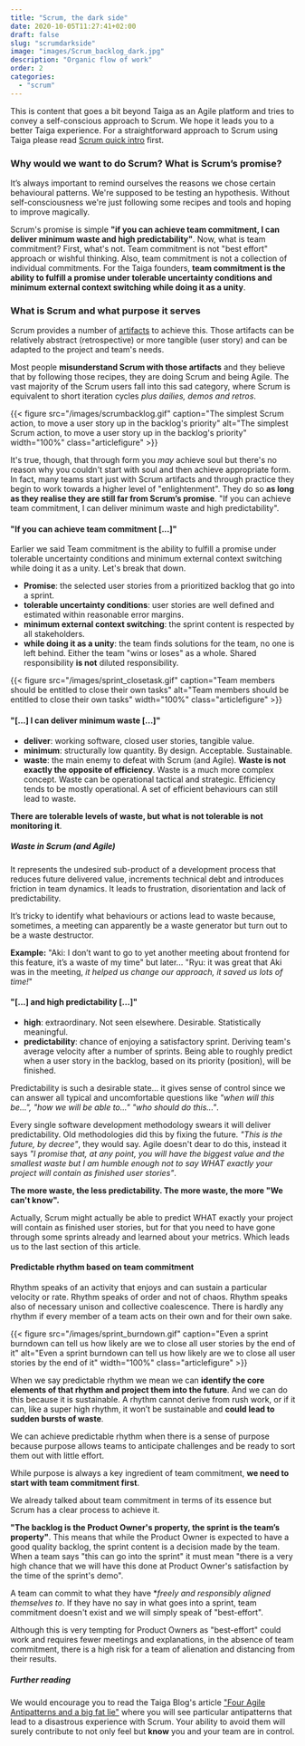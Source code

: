 ```yaml
---
title: "Scrum, the dark side"
date: 2020-10-05T11:27:41+02:00
draft: false
slug: "scrumdarkside"
image: "images/Scrum_backlog_dark.jpg"
description: "Organic flow of work"
order: 2
categories:
  - "scrum"
---
```


This is content that goes a bit beyond Taiga as an Agile platform and tries to convey a self-conscious approach to Scrum. We hope it leads you to a better Taiga experience. For a straightforward approach to Scrum using Taiga please read [Scrum quick intro](/features/introscrum) first.

### Why would we want to do Scrum? What is Scrum’s promise?

It’s always important to remind ourselves the reasons we chose certain behavioural patterns. We're supposed to be testing an hypothesis. Without self-consciousness we're just following some recipes and tools and hoping to improve magically.

Scrum's promise is simple **"if you can achieve team commitment, I can deliver minimum waste and high predictability"**.
Now, what is team commitment? First, what's not. Team commitment is not "best effort" approach or wishful thinking. Also, team commitment is not a collection of individual commitments. For the Taiga founders, **team commitment is the ability to fulfill a promise under tolerable uncertainty conditions and minimum external context switching while doing it as a unity**.


### What is Scrum and what purpose it serves

Scrum provides a number of [artifacts](https://en.wikipedia.org/wiki/Scrum_(software_development)#Artifacts) to achieve this. Those artifacts can be relatively abstract (retrospective) or more tangible (user story) and can be adapted to the project and team's needs.

Most people **misunderstand Scrum with those artifacts** and they believe that by following those recipes, they are doing Scrum and being Agile. The vast majority of the Scrum users fall into this sad category, where Scrum is equivalent to short iteration cycles *plus dailies, demos and retros*.

{{< figure src="/images/scrumbacklog.gif" caption="The simplest Scrum action, to move a user story up in the backlog's priority" alt="The simplest Scrum action, to move a user story up in the backlog's priority" width="100%" class="articlefigure" >}}

It's true, though, that through form you *may* achieve soul but there's no reason why you couldn't start with soul and then achieve appropriate form. In fact, many teams start just with Scrum artifacts and through practice they begin to work towards a higher level of "enlightenment". They do so **as long as they realise they are still far from Scrum’s promise**. "If you can achieve team commitment, I can deliver minimum waste and high predictability".


#### "If you can achieve team commitment [...]"

Earlier we said Team commitment is the ability to fulfill a promise under tolerable uncertainty conditions and minimum external context switching while doing it as a unity. Let's break that down.

- **Promise**: the selected user stories from a prioritized backlog that go into a sprint.
- **tolerable uncertainty conditions**: user stories are well defined and estimated within reasonable error margins.
- **minimum external context switching**: the sprint content is respected by all stakeholders.
- **while doing it as a unity**: the team finds solutions for the team, no one is left behind. Either the team "wins or loses" as a whole. Shared responsibility **is not** diluted responsibility.

{{< figure src="/images/sprint_closetask.gif" caption="Team members should be entitled to close their own tasks" alt="Team members should be entitled to close their own tasks" width="100%" class="articlefigure" >}}

#### "[...] I can deliver minimum waste [...]"

- **deliver**: working software, closed user stories, tangible value.
- **minimum**: structurally low quantity. By design. Acceptable. Sustainable.
- **waste**: the main enemy to defeat with Scrum (and Agile). **Waste is not exactly the opposite of efficiency**. Waste is a much more complex concept. Waste can be operational tactical and strategic. Efficiency tends to be mostly operational. A set of efficient behaviours can still lead to waste.

**There are tolerable levels of waste, but what is not tolerable is not monitoring it**.

##### Waste in Scrum (and Agile)

It represents the undesired sub-product of a development process that reduces future delivered value, increments technical debt and introduces friction in team dynamics. It leads to frustration, disorientation and lack of predictability.

It’s tricky to identify what behaviours or actions lead to waste because, sometimes, a meeting can apparently be a waste generator but turn out to be a waste destructor.

**Example:** "Aki: I don’t want to go to yet another meeting about frontend for this feature, it’s a waste of my time" but later... "Ryu: it was great that Aki was in the meeting, *it helped us change our approach, it saved us lots of time!*"


#### "[...] and high predictability [...]"

- **high**: extraordinary. Not seen elsewhere. Desirable. Statistically meaningful.
- **predictability**: chance of enjoying a satisfactory sprint. Deriving team's average velocity after a number of sprints. Being able to roughly predict when a user story in the backlog, based on its priority (position), will be finished.

Predictability is such a desirable state... it gives sense of control since we can answer all typical and uncomfortable questions like *"when will this be...", "how we will be able to..." "who should do this..."*.

Every single software development methodology swears it will deliver predictability. Old methodologies did this by fixing the future. *"This is the future, by decree"*, they would say. Agile doesn't dear to do this, instead it says *"I promise that, at any point, you will have the biggest value and the smallest waste but I am humble enough not to say WHAT exactly your project will contain as finished user stories"*.

**The more waste, the less predictability. The more waste, the more "We can't know".**

Actually, Scrum might actually be able to predict WHAT exactly your project will contain as finished user stories, but for that you need to have gone through some sprints already and learned about your metrics. Which leads us to the last section of this article.

#### Predictable rhythm based on team commitment

Rhythm speaks of an activity that enjoys and can sustain a particular velocity or rate. Rhythm speaks of order and not of chaos. Rhythm speaks also of necessary unison and collective coalescence. There is hardly any rhythm if every member of a team acts on their own and for their own sake.

{{< figure src="/images/sprint_burndown.gif" caption="Even a sprint burndown can tell us how likely are we to close all user stories by the end of it" alt="Even a sprint burndown can tell us how likely are we to close all user stories by the end of it" width="100%" class="articlefigure" >}}


When we say predictable rhythm we mean we can **identify the core elements of that rhythm and project them into the future**. And we can do this because it is sustainable. A rhythm cannot derive from rush work, or if it can, like a super high rhythm, it won’t be sustainable and **could lead to sudden bursts of waste**.

We can achieve predictable rhythm when there is a sense of purpose because purpose allows teams to anticipate challenges and be ready to sort them out with little effort.

While purpose is always a key ingredient of team commitment, **we need to start with team commitment first**.

We already talked about team commitment in terms of its essence but Scrum has a clear process to achieve it.

**"The backlog is the Product Owner's property, the sprint is the team’s property"**. This means that while the Product Owner is expected to have a good quality backlog, the sprint content is a decision made by the team. When a team says "this can go into the sprint" it must mean "there is a very high chance that we will have this done at Product Owner's satisfaction by the time of the sprint's demo".

A team can commit to what they have **freely and responsibly aligned themselves to*. If they have no say in what goes into a sprint, team commitment doesn't exist and we will simply speak of "best-effort".

Although this is very tempting for Product Owners as "best-effort" could work and requires fewer meetings and explanations, in the absence of team commitment, there is a high risk for a team of alienation and distancing from their results.


##### Further reading

We would encourage you to read the Taiga Blog's article ["Four Agile Antipatterns and a big fat lie"](https://blog.taiga.io/four-agile-antipatterns-and-a-big-fat-lie.html) where you will see particular antipatterns that lead to a disastrous experience with Scrum. Your ability to avoid them will surely contribute to not only feel but **know** you and your team are in control.

